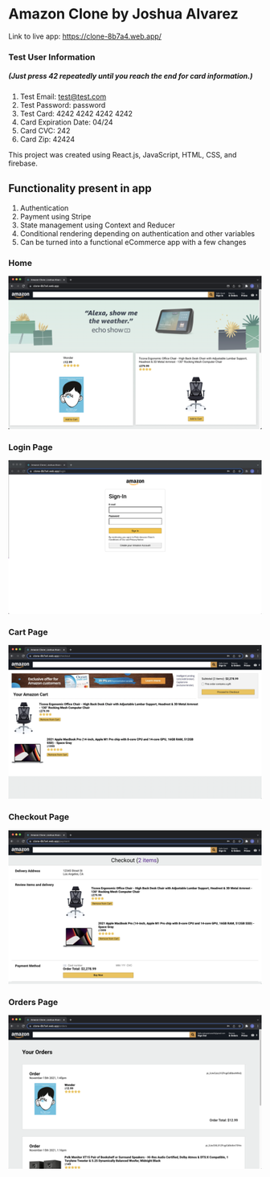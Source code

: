 # Amazon Clone by Joshua Alvarez

Link to live app: https://clone-8b7a4.web.app/

### Test User Information

##### (Just press 42 repeatedly until you reach the end for card information.)

1. Test Email: test@test.com
1. Test Password: password
1. Test Card: 4242 4242 4242 4242
1. Card Expiration Date: 04/24
1. Card CVC: 242
1. Card Zip: 42424

This project was created using React.js, JavaScript, HTML, CSS, and firebase.

## Functionality present in app

1. Authentication
1. Payment using Stripe
1. State management using Context and Reducer
1. Conditional rendering depending on authentication and other variables
1. Can be turned into a functional eCommerce app with a few changes

### Home

![Home](/src/images/screenshot1.png)

### Login Page

![Login](/src/images/screenshot2.png)

### Cart Page

![Cart](/src/images/screenshot3.png)

### Checkout Page

![Checkout](/src/images/screenshot4.png)

### Orders Page

![Orders](/src/images/screenshot5.png)
